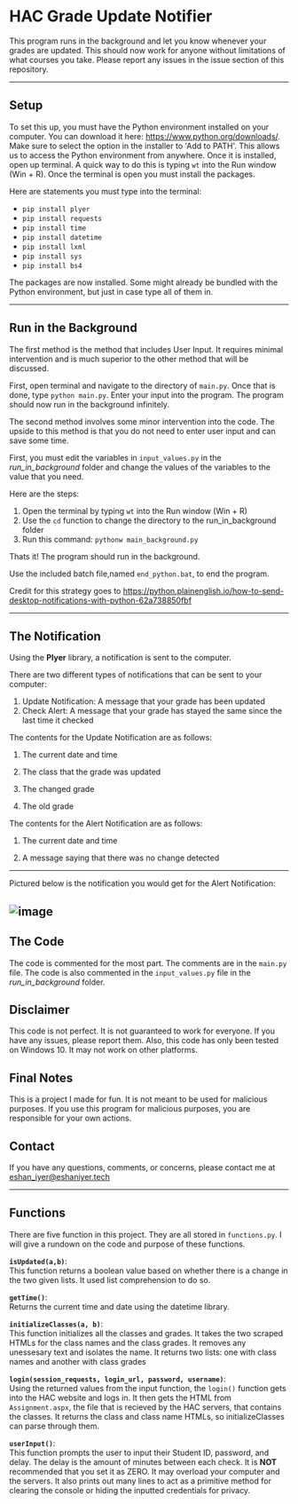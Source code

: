 # HAC Grade Update Notifier

This program runs in the background and let you know whenever your grades are updated. This should now work for anyone without limitations of what courses you take. Please report any issues in the issue section of this repository.

---
## Setup

To set this up, you must have the Python environment installed on your computer. You can download it here: https://www.python.org/downloads/. 
Make sure to select the option in the installer to 'Add to PATH'. This allows us to access the Python environment from anywhere. Once it is installed, open up terminal. A quick way to do this is typing `wt` into the Run window (Win + R). Once the terminal is open you must install the packages.

Here are statements you must type into the terminal:

- `pip install plyer`
- `pip install requests`
- `pip install time`
- `pip install datetime`
- `pip install lxml`
- `pip install sys`
- `pip install bs4`

The packages are now installed. Some might already be bundled with the Python environment, but just in case type all of them in. 

---
## Run in the Background
The first method is the method that includes User Input. It requires minimal intervention and is much superior to the other method that will be discussed. 

First, open terminal and navigate to the directory of `main.py`. Once that is done, type `python main.py`. Enter your input into the program. The program should now run in the background infinitely.  

The second method involves some minor intervention into the code. The upside to this method is that you do not need to enter user input and can save some time.

First, you must edit the variables in `input_values.py` in the *run_in_background* folder and change the values of the variables to the value that you need.

Here are the steps:
1. Open the terminal by typing `wt` into the Run window (Win + R)
2. Use the `cd` function to change the directory to the run_in_background folder
3. Run this command: `pythonw main_background.py`

Thats it! The program should run in the background. 

Use the included batch file,named `end_python.bat`, to end the program.  

Credit for this strategy goes to https://python.plainenglish.io/how-to-send-desktop-notifications-with-python-62a738850fbf

---------------------------------------------------------
## The Notification
Using the **Plyer** library, a notification is sent to the computer.  

There are two different types of notifications that can be sent to your computer:
1. Update Notification: A message that your grade has been updated
2. Check Alert: A message that your grade has stayed the same since the last time it checked 

The contents for the Update Notification are as follows: 
1. The current date and time

2. The class that the grade was updated

3. The changed grade

4. The old grade

The contents for the Alert Notification are as follows:

1. The current date and time

2. A message saying that there was no change detected
-----------------------------------------
Pictured below is the notification you would get for the Alert Notification:<br>


![image](https://user-images.githubusercontent.com/86535168/156908979-fdd74c80-0895-4d64-b023-716822c8f497.png)
-----------------------------------------
## The Code
The code is commented for the most part. The comments are in the `main.py` file. The code is also commented in the `input_values.py` file in the *run_in_background* folder. 

## Disclaimer
This code is not perfect. It is not guaranteed to work for everyone. If you have any issues, please report them. Also, this code has only been tested on Windows 10. It may not work on other platforms. 

## Final Notes
This is a project I made for fun. It is not meant to be used for malicious purposes. If you use this program for malicious purposes, you are responsible for your own actions. 

## Contact
If you have any questions, comments, or concerns, please contact me at [eshan_iyer@eshaniyer.tech](mailto:eshan_iyer@eshaniyer.tech)

-----------------------------------------
## Functions

There are five function in this project. They are all stored in `functions.py`. I will give a rundown on the code and purpose of these functions.

**`isUpdated(a,b)`**:<br>
This function returns a boolean value based on whether there is a change in the two given lists. It used list comprehension to do so. 

**`getTime()`**:<br>
Returns the current time and date using the datetime library. 

**`initializeClasses(a, b)`**:<br>
This function initializes all the classes and grades. It takes the two scraped HTMLs for the class names and the class grades. It removes any unessesary text and isolates
the name. It returns two lists: one with class names and another with class grades

**`login(session_requests, login_url, password, username)`**:<br>
Using the returned values from the input function, the `login()` function gets into the HAC website and logs in. It then gets the HTML from `Assignment.aspx`, the file
that is recieved by the HAC servers, that contains the classes. It returns the class and class name HTMLs, so initializeClasses can parse through them. 

**`userInput()`**:<br>
This function prompts the user to input their Student ID, password, and delay. The delay is the amount of minutes between each check. It is **NOT** recommended that you
set it as ZERO. It may overload your computer and the servers. It also prints out many lines to act as a primitive method for clearing the console or hiding the inputted
credentials for privacy. 
